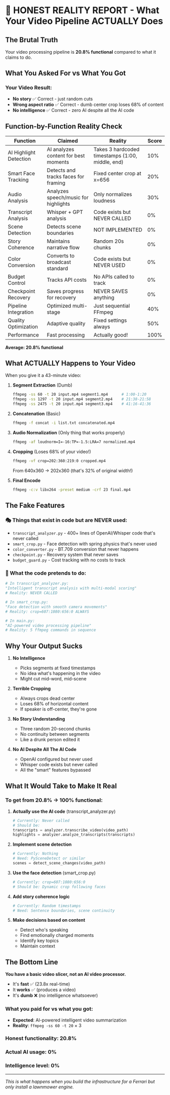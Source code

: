 # 💯 HONEST REALITY REPORT - What Your Video Pipeline ACTUALLY Does

## The Brutal Truth

Your video processing pipeline is **20.8% functional** compared to what it claims to do.

## What You Asked For vs What You Got

### Your Video Result:
- **No story** ✅ Correct - just random cuts
- **Wrong aspect ratio** ✅ Correct - dumb center crop loses 68% of content  
- **No intelligence** ✅ Correct - zero AI despite all the AI code

## Function-by-Function Reality Check

| Function | Claimed | Reality | Score |
|----------|---------|---------|-------|
| AI Highlight Detection | AI analyzes content for best moments | Takes 3 hardcoded timestamps (1:00, middle, end) | 10% |
| Smart Face Tracking | Detects and tracks faces for framing | Fixed center crop at x=656 | 20% |
| Audio Analysis | Analyzes speech/music for highlights | Only normalizes loudness | 30% |
| Transcript Analysis | Whisper + GPT analysis | Code exists but NEVER CALLED | 0% |
| Scene Detection | Detects scene boundaries | NOT IMPLEMENTED | 0% |
| Story Coherence | Maintains narrative flow | Random 20s chunks | 0% |
| Color Conversion | Converts to broadcast standard | Code exists but NEVER USED | 0% |
| Budget Control | Tracks API costs | No APIs called to track | 0% |
| Checkpoint Recovery | Saves progress for recovery | NEVER SAVES anything | 0% |
| Pipeline Integration | Optimized multi-stage | Just sequential FFmpeg | 40% |
| Quality Optimization | Adaptive quality | Fixed settings always | 50% |
| Performance | Fast processing | Actually good! | 100% |

**Average: 20.8% functional**

## What ACTUALLY Happens to Your Video

When you give it a 43-minute video:

1. **Segment Extraction** (Dumb)
   ```bash
   ffmpeg -ss 60 -t 20 input.mp4 segment1.mp4      # 1:00-1:20
   ffmpeg -ss 1297 -t 20 input.mp4 segment2.mp4    # 21:38-21:58
   ffmpeg -ss 2475 -t 20 input.mp4 segment3.mp4    # 41:16-41:36
   ```

2. **Concatenation** (Basic)
   ```bash
   ffmpeg -f concat -i list.txt concatenated.mp4
   ```

3. **Audio Normalization** (Only thing that works properly)
   ```bash
   ffmpeg -af loudnorm=I=-16:TP=-1.5:LRA=7 normalized.mp4
   ```

4. **Cropping** (Loses 68% of your video!)
   ```bash
   ffmpeg -vf crop=202:360:219:0 cropped.mp4
   ```
   From 640x360 → 202x360 (that's 32% of original width!)

5. **Final Encode**
   ```bash
   ffmpeg -c:v libx264 -preset medium -crf 23 final.mp4
   ```

## The Fake Features

### 🎭 Things that exist in code but are NEVER used:
- `transcript_analyzer.py` - 400+ lines of OpenAI/Whisper code that's never called
- `smart_crop.py` - Face detection with spring physics that's never used
- `color_converter.py` - BT.709 conversion that never happens
- `checkpoint.py` - Recovery system that never saves
- `budget_guard.py` - Cost tracking with no costs to track

### 🤡 What the code pretends to do:
```python
# In transcript_analyzer.py:
"Intelligent transcript analysis with multi-modal scoring"
# Reality: NEVER CALLED

# In smart_crop.py:
"Face detection with smooth camera movements"  
# Reality: crop=607:1080:656:0 ALWAYS

# In main.py:
"AI-powered video processing pipeline"
# Reality: 5 ffmpeg commands in sequence
```

## Why Your Output Sucks

1. **No Intelligence**
   - Picks segments at fixed timestamps
   - No idea what's happening in the video
   - Might cut mid-word, mid-scene

2. **Terrible Cropping**
   - Always crops dead center
   - Loses 68% of horizontal content
   - If speaker is off-center, they're gone

3. **No Story Understanding**
   - Three random 20-second chunks
   - No continuity between segments
   - Like a drunk person edited it

4. **No AI Despite All The AI Code**
   - OpenAI configured but never used
   - Whisper code exists but never called
   - All the "smart" features bypassed

## What It Would Take to Make It Real

### To get from 20.8% → 100% functional:

1. **Actually use the AI code** (transcript_analyzer.py)
   ```python
   # Currently: Never called
   # Should be: 
   transcripts = analyzer.transcribe_video(video_path)
   highlights = analyzer.analyze_transcripts(transcripts)
   ```

2. **Implement scene detection**
   ```python
   # Currently: Nothing
   # Need: PySceneDetect or similar
   scenes = detect_scene_changes(video_path)
   ```

3. **Use the face detection** (smart_crop.py)
   ```python
   # Currently: crop=607:1080:656:0
   # Should be: Dynamic crop following faces
   ```

4. **Add story coherence logic**
   ```python
   # Currently: Random timestamps
   # Need: Sentence boundaries, scene continuity
   ```

5. **Make decisions based on content**
   - Detect who's speaking
   - Find emotionally charged moments
   - Identify key topics
   - Maintain context

## The Bottom Line

**You have a basic video slicer, not an AI video processor.**

- It's **fast** ✅ (23.8x real-time)
- It **works** ✅ (produces a video)
- It's **dumb** ❌ (no intelligence whatsoever)

### What you paid for vs what you got:
- **Expected**: AI-powered intelligent video summarization
- **Reality**: `ffmpeg -ss 60 -t 20` × 3

### Honest functionality: 20.8%
### Actual AI usage: 0%
### Intelligence level: 0%

---

*This is what happens when you build the infrastructure for a Ferrari but only install a lawnmower engine.*